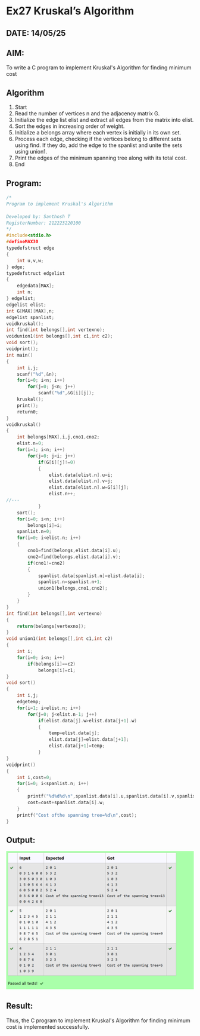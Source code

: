 # Ex27 Kruskal’s Algorithm
## DATE: 14/05/25
## AIM:
To write a C program to implement Kruskal's Algorithm for finding minimum cost

## Algorithm
1. Start
2. Read the number of vertices n and the adjacency matrix G.
3. Initialize the edge list elist and extract all edges from the matrix into elist.
4. Sort the edges in increasing order of weight.
5. Initialize a belongs array where each vertex is initially in its own set.
6. Process each edge, checking if the vertices belong to different sets using find. If they do, add 
the edge to the spanlist and unite the sets using union1.
7. Print the edges of the minimum spanning tree along with its total cost.
8. End   

## Program:
```c
/*
Program to implement Kruskal's Algorithm

Developed by: Santhosh T
RegisterNumber: 212223220100
*/
#include<stdio.h>
#defineMAX30
typedefstruct edge
{
    int u,v,w;
} edge;
typedefstruct edgelist
{
    edgedata[MAX];
    int n;
} edgelist;
edgelist elist;
int G[MAX][MAX],n;
edgelist spanlist;
voidkruskal();
int find(int belongs[],int vertexno);
voidunion1(int belongs[],int c1,int c2);
void sort();
voidprint();
int main()
{
    int i,j;
    scanf("%d",&n);
    for(i=0; i<n; i++)
        for(j=0; j<n; j++)
            scanf("%d",&G[i][j]);
    kruskal();
    print();
    return0;
}
voidkruskal()
{
    int belongs[MAX],i,j,cno1,cno2;
    elist.n=0;
    for(i=1; i<n; i++)
        for(j=0; j<i; j++)
            if(G[i][j]!=0)
            {
                elist.data[elist.n].u=i;
                elist.data[elist.n].v=j;
                elist.data[elist.n].w=G[i][j];
                elist.n++;
//---
            }
    sort();
    for(i=0; i<n; i++)
        belongs[i]=i;
    spanlist.n=0;
    for(i=0; i<elist.n; i++)
    {
        cno1=find(belongs,elist.data[i].u);
        cno2=find(belongs,elist.data[i].v);
        if(cno1!=cno2)
        {
            spanlist.data[spanlist.n]=elist.data[i];
            spanlist.n=spanlist.n+1;
            union1(belongs,cno1,cno2);
        }
    }
}
int find(int belongs[],int vertexno)
{
    return(belongs[vertexno]);
}
void union1(int belongs[],int c1,int c2)
{
    int i;
    for(i=0; i<n; i++)
        if(belongs[i]==c2)
            belongs[i]=c1;
}
void sort()
{
    int i,j;
    edgetemp;
    for(i=1; i<elist.n; i++)
        for(j=0; j<elist.n-1; j++)
            if(elist.data[j].w>elist.data[j+1].w)
            {
                temp=elist.data[j];
                elist.data[j]=elist.data[j+1];
                elist.data[j+1]=temp;
            }
}
voidprint()
{
    int i,cost=0;
    for(i=0; i<spanlist.n; i++)
    {
        printf("%d%d%d\n",spanlist.data[i].u,spanlist.data[i].v,spanlist.data[i].w);
        cost=cost+spanlist.data[i].w;
    }
    printf("Cost ofthe spanning tree=%d\n",cost);
}

```

## Output:

![alt text](kruskal.png)

## Result:
Thus, the C program to implement Kruskal's Algorithm for finding minimum cost is implemented successfully.
